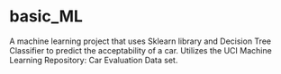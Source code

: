 # basic_ML
A machine learning project that uses Sklearn library and Decision Tree Classifier to predict the acceptability of a car. Utilizes the UCI Machine Learning Repository: Car Evaluation Data set.
